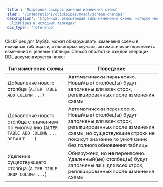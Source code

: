```yaml
---
'title': 'Поддержка распространения изменений схемы'
'slug': '/integrations/clickpipes/mysql/schema-changes'
'description': 'Страница, описывающая типы изменений схемы, которые могут быть обнаружены
  ClickPipes в исходных таблицах'
'doc_type': 'reference'
---
```

ClickPipes для MySQL может обнаруживать изменения схемы в исходных таблицах и, в некоторых случаях, автоматически переносить изменения в целевые таблицы. Способ обработки каждой операции DDL документируется ниже:

[//]: # "TODO Дополнить эту страницу поведением при переименовании, изменениях типа данных и усечении + рекомендации по обработке несовместимых изменений схемы."

| Тип изменения схемы                                                                  | Поведение                             |
| ----------------------------------------------------------------------------------- | ------------------------------------- |
| Добавление нового столбца (`ALTER TABLE ADD COLUMN ...`)                           | Автоматически перенесено. Новый(ые) столбец(ы) будут заполнены для всех строк, реплицированных после изменения схемы                                                                         |
| Добавление нового столбца с значением по умолчанию (`ALTER TABLE ADD COLUMN ... DEFAULT ...`) | Автоматически перенесено. Новый(ые) столбец(ы) будут заполнены для всех строк, реплицированных после изменения схемы, но существующие строки не покажут значение по умолчанию без полного обновления таблицы |
| Удаление существующего столбца (`ALTER TABLE DROP COLUMN ...`)                     | Обнаружено, но **не** перенесено. Удаленный(ые) столбец(ы) будут заполнены `NULL` для всех строк, реплицированных после изменения схемы                                                                |